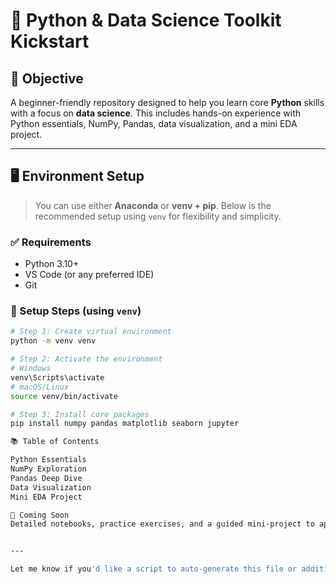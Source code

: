 # 🧰 Python & Data Science Toolkit Kickstart

## 🎯 Objective
A beginner-friendly repository designed to help you learn core **Python** skills with a focus on **data science**. This includes hands-on experience with Python essentials, NumPy, Pandas, data visualization, and a mini EDA project.

---

## 🖥️ Environment Setup

> You can use either **Anaconda** or **venv + pip**. Below is the recommended setup using `venv` for flexibility and simplicity.

### ✅ Requirements
- Python 3.10+
- VS Code (or any preferred IDE)
- Git

### 🔧 Setup Steps (using `venv`)
```bash
# Step 1: Create virtual environment
python -m venv venv

# Step 2: Activate the environment
# Windows
venv\Scripts\activate
# macOS/Linux
source venv/bin/activate

# Step 3: Install core packages
pip install numpy pandas matplotlib seaborn jupyter

📚 Table of Contents

Python Essentials
NumPy Exploration
Pandas Deep Dive
Data Visualization
Mini EDA Project

🚀 Coming Soon
Detailed notebooks, practice exercises, and a guided mini-project to apply your skills in real-world scenarios.


---

Let me know if you'd like a script to auto-generate this file or additional sections like contributor guidelines, badges, or a sample folder structure!

